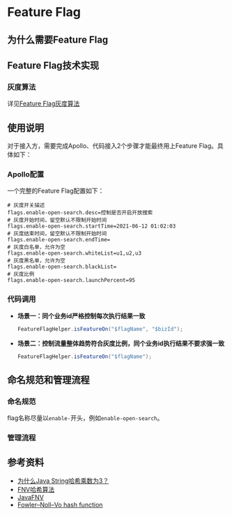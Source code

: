 # Feature Flag

## 为什么需要Feature Flag

## Feature Flag技术实现

### 灰度算法

详见[Feature Flag灰度算法](docs/algorithm.md)

## 使用说明

对于接入方，需要完成Apollo、代码接入2个步骤才能最终用上Feature Flag。具体如下：

### Apollo配置

一个完整的Feature Flag配置如下：
```properties
# 灰度开关描述
flags.enable-open-search.desc=控制是否开启开放搜索
# 灰度开始时间，留空默认不限制开始时间
flags.enable-open-search.startTime=2021-06-12 01:02:03
# 灰度结束时间，留空默认不限制开始时间
flags.enable-open-search.endTime=
# 灰度白名单，允许为空
flags.enable-open-search.whiteList=u1,u2,u3
# 灰度黑名单，允许为空
flags.enable-open-search.blackList=
# 灰度比例
flags.enable-open-search.launchPercent=95
```

### 代码调用

* **场景一：同个业务id严格控制每次执行结果一致**
    ```java
    FeatureFlagHelper.isFeatureOn("$flagName", "$bizId");
    ```

* **场景二：控制流量整体趋势符合灰度比例，同个业务id执行结果不要求强一致**
    ```java
    FeatureFlagHelper.isFeatureOn("$flagName");
    ```

## 命名规范和管理流程

### 命名规范

flag名称尽量以`enable-`开头，例如`enable-open-search`。

### 管理流程

## 参考资料

* [为什么Java String哈希乘数为3？](https://mp.weixin.qq.com/s/sCWQGU_OWiQkDUuSPXvw-w)
* [FNV哈希算法](https://blog.csdn.net/hustfoxy/article/details/23687239)
* [JavaFNV](https://github.com/Killeroid/JavaFNV)
* [Fowler–Noll–Vo hash function](https://en.wikipedia.org/wiki/Fowler%E2%80%93Noll%E2%80%93Vo_hash_function)